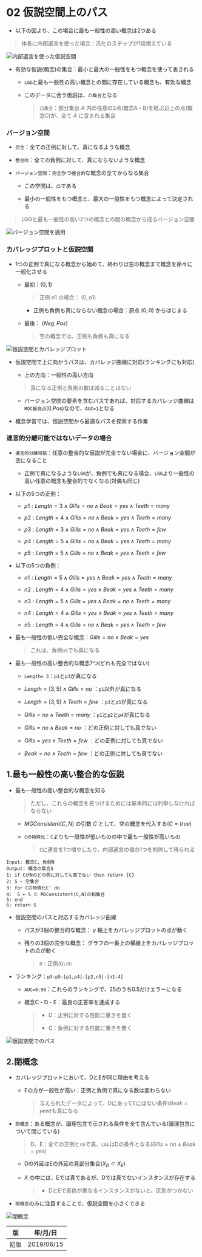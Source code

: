 02 仮説空間上のパス
=================

* 以下の図より、この場合に最も一般性の高い概念は2つある

> 体長に内部選言を使った場合：汎化のステップが1段増えている

![内部選言を使った仮説空間](./images/02_仮説空間上のパス/内部選言を使った仮説空間.png)

* 有効な仮説(概念)の集合：最小と最大の一般性をもつ概念を使って表される

  * `LGG`と最も一般性の高い概念との間に存在している概念も、有効な概念

  * このデータに合う仮説は、`凸集合`となる

    > `凸集合`：部分集合 $`A`$ 内の任意の2点(概念A・B)を結ぶ辺上の点(概念C)が、全て $`A`$ に含まれる集合



### バージョン空間

* `完全`：全ての正例に対して、真になるような概念

* `整合的`：全ての負例に対して、真にならないような概念

* `バージョン空間`：`完全`かつ`整合的`な概念の全てからなる集合

  * この空間は、`凸`である

  * 最小の一般性をもつ概念と、最大の一般性をもつ概念によって決定される

> LGGと最も一般性の高い2つの概念との間の概念から成るバージョン空間

![バージョン空間を適用](./images/02_仮説空間上のパス/バージョン空間を適用.png)



### カバレッジプロットと仮説空間

* 1つの正例で真になる概念から始めて、終わりは空の概念まで概念を徐々に一般化させる

  * 最初：$`(0, 1)`$

    > 正例 $`n1`$ の場合： $`(0,n1)`$

    * 正例も負例も真にならない概念の場合：原点 $`(0,0)`$ からはじまる

  * 最後： $`(Neg, Pos)`$

    > 空の概念では、正例も負例も真になる

![仮説空間とカバレッジプロット](./images/02_仮説空間上のパス/仮説空間とカバレッジプロット.png)

* 仮説空間で上に向かうパスは、カバレッジ曲線に対応(ランキングにも対応)

  * 上の方向：一般性の高い方向

  > 真になる正例と負例の数は減ることはない

  * バージョン空間の要素を含むパスであれば、対応するカバレッジ曲線は`ROC最良点`(0,Pos)なので、`AUC=1`となる

* 概念学習では、仮説空間から最適なパスを探索する作業



### 連言的分離可能ではないデータの場合

* `連言的分離可能`：任意の整合的な仮説が完全でない場合に、バージョン空間が空になること

  * 正例で真になるような`LGG`が、負例でも真になる場合、`LGG`より一般性の高い任意の概念も整合的でなくなる(対偶も同じ)

* 以下の5つの正例：

  * $`p1: Length = 3 \land Gills = no \land Beak = yes \land Teeth = many`$

  * $`p2: Length = 4 \land Gills = no \land Beak = yes \land Teeth = many`$

  * $`p3: Length = 3 \land Gills = no \land Beak = yes \land Teeth = few`$

  * $`p4: Length = 5 \land Gills = no \land Beak = yes \land Teeth = many`$

  * $`p5: Length = 5 \land Gills = no \land Beak = yes \land Teeth = few`$

* 以下の5つの負例：

  * $`n1: Length = 5 \land Gills = yes \land Beak = yes \land Teeth = many`$

  * $`n2: Length = 4 \land Gills = yes \land Beak = yes \land Teeth = many`$

  * $`n3: Length = 5 \land Gills = yes \land Beak = no \land Teeth = many`$

  * $`n4: Length = 4 \land Gills = yes \land Beak = yes \land Teeth = many`$

  * $`n5: Length = 4 \land Gills = no \land Beak = yes \land Teeth = few`$

* 最も一般性の低い完全な概念：$`Gills = no \land Beak = yes`$

  > これは、負例`n5`でも真になる

* 最も一般性の高い整合的な概念7つ(どれも完全ではない)

  * `Length= 3`：`p1`と`p3`が真になる

  * $`Length = [3,5] \land Gills = no`$ ：`p1`以外が真になる

  * $`Length = [3,5] \land Teeth = few`$ ：`p3`と`p5`が真になる

  * $`Gills = no \land Teeth = many`$ ：`p1`と`p2`と`p4`が真になる

  * $`Gills = no \land Beak = no`$ ：どの正例に対しても真でない

  * $`Gills = yes \land Teeth = few`$ ：どの正例に対しても真でない

  * $`Beak = no \land Teeth = few`$ ：どの正例に対しても真でない



## 1.最も一般性の高い整合的な仮説

* 最も一般性の高い整合的な概念を知る

  > ただし、これらの概念を見つけるためには基本的には列挙しなければならない

  * $`MGConsistent(C,N)`$ の引数 $`C`$ として、空の概念を代入する($`C=true`$)

  * `Cの特殊化`：`C`よりも一般性が低いものの中で最も一般性が高いもの

    > `C`に連言を1つ増やしたり、内部選言の値の1つを削除して得られる

```
Input: 概念C, 負例N
Output: 概念の集合S
1: if CがNのどの例に対しても真でない then return {C}
2: S ← 空集合
3: for Cの特殊化C' do
4:  S ← S と MGConsistent(C,N)の和集合
5: end
6: return S
```

* 仮説空間のパスと対応するカバレッジ曲線

  * パスが3個の整合的な概念： $`y`$ 軸上をカバレッジプロットの点が動く

  * 残りの3個の完全な概念： グラフの一番上の横線上をカバレッジプロットの点が動く

    > `D`：正例の`LGG`

* ランキング：`p3-p5-[p1,p4]-[p2,n5]-[n1-4]`

  * `AUC=0.98`：これらのランキングで、25のうち0.5だけエラーになる

  * 概念C・D・E：最良の正答率を達成する

    > * D：正例に対する性能に重きを置く
    >
    > * C：負例に対する性能に重きを置く

![仮説空間でのパス](./images/02_仮説空間上のパス/仮説空間でのパス.png)



## 2.閉概念

* カバレッジプロットにおいて、DとEが同じ理由を考える

  * Eの方が一般性が高い：正例と負例で真になる数は変わらない

    > 与えられたデータによって、DにあってEにはない条件($`Beak = yew`$)も真になる

* `閉概念`：ある概念が、論理包含で示される条件を全て含んでいる(論理包含について閉じている)

  > D、E：全ての正例と`n5`で真、`LGG`はDの条件となる($`Gills = no \land Beak = yes`$)

  * Dの外延はEの外延の真部分集合($`X_D \subset	X_E`$)

  * $`X`$ の中には、Eでは真であるが、Dでは真でないインスタンスが存在する

    > * DとEで真偽が異なるインスタンスがないと、区別がつかない

* `閉概念`のみに注目することで、仮説空間を小さくできる

![閉概念](./images/02_仮説空間上のパス/閉概念.png)



| 版   | 年/月/日   |
| ---- | ---------- |
| 初版 | 2019/06/15 |
